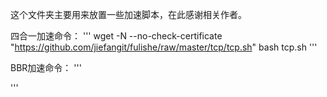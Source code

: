 这个文件夹主要用来放置一些加速脚本，在此感谢相关作者。

四合一加速命令：
'''
wget -N --no-check-certificate "https://github.com/jiefangit/fulishe/raw/master/tcp/tcp.sh"
bash tcp.sh
'''

BBR加速命令：
'''

'''
